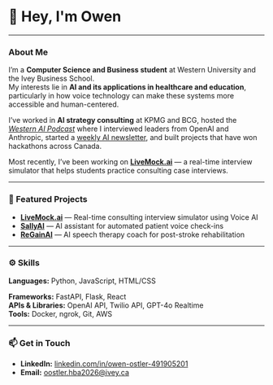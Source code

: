 # 👋 Hey, I'm Owen

---

### About Me
I’m a **Computer Science and Business student** at Western University and the Ivey Business School.  
My interests lie in **AI and its applications in healthcare and education**, particularly in how voice technology can make these systems more accessible and human-centered.  

I’ve worked in **AI strategy consulting** at KPMG and BCG, hosted the *[Western AI Podcast](https://open.spotify.com/show/4CJ9QR7v3UjkKrpTZFVjS6)* where I interviewed leaders from OpenAI and Anthropic, started a [weekly AI newsletter](https://aiweeklybriefing.substack.com), and built projects that have won hackathons across Canada.  

Most recently, I’ve been working on **[LiveMock.ai](https://livemock.ai/)** — a real-time interview simulator that helps students practice consulting case interviews.  

---

### 🚀 Featured Projects
- **[LiveMock.ai](https://livemock.ai/)** — Real-time consulting interview simulator using Voice AI  
- **[SallyAI](https://github.com/oostler/SallyAI-York-Hack-Winner)** — AI assistant for automated patient voice check-ins  
- **[ReGainAI](https://github.com/oostler/ReGainAI-U-of-T-Hack-Winner)** — AI speech therapy coach for post-stroke rehabilitation  
---

### ⚙️ Skills
**Languages:** Python, JavaScript, HTML/CSS

**Frameworks:** FastAPI, Flask, React  
**APIs & Libraries:** OpenAI API, Twilio API, GPT-4o Realtime  
**Tools:** Docker, ngrok, Git, AWS

---

### 📫 Get in Touch
- **LinkedIn:** [linkedin.com/in/owen-ostler-491905201](https://www.linkedin.com/in/owen-ostler-491905201/)  
- **Email:** oostler.hba2026@ivey.ca
